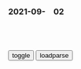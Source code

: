 ### 2021-09-　02

```note
```

<table id="tbc" style="white-space:pre-wrap">
</table>
<button onclick="toggleb()">toggle</button>
<button onclick="loadparse()">loadparse</button>
<br>
<!-- 🌸<br>🍅-　-🍑<hr>🍀 --> <textarea rows="30" cols="100" style="display: none" id="tar">

俄媒：zg不想要一个游戏玩家的sh，而是由工程师、科学家、医生和创新者组成的sh
https://baijiahao.baidu.com/s?id=1709741749816913862&wfr=spider&for=pc

2021/9/2下午3:22:44

猫在临死前总会把自己藏起来,动漫漫画,动漫漫画,好看视频
https://haokan.baidu.com/v?vid=5696659466464990339&sfrom=baidu-feed

雪佛兰科鲁兹斯哈
08月14日
可恶的战争，居然能把这么好的一个小萝莉害死

2021/9/2下午3:19:47

Google doodle纪念斑疹伤寒疫苗发明者Rudolf Weigl|weigl|体虱_网易订阅
https://www.163.com/dy/article/GISKUDS10511BLFD.html

Weigl雇佣了犹太朋友和同事以防止他们被驱逐到纳粹死亡集中营。

他因发明斑疹伤寒疫苗两次获得诺贝尔奖提名，但两次都因战争和z治而受阻。

2021/9/2下午2:25:32

非洲奇葩“艾滋g”s威士兰：每年集中10万少女贡献g王，gm平均寿命35岁！_哔哩哔哩_bilibili
https://www.bilibili.com/video/BV1mQ4y1h7V8

他至今仍然实行着君主专zz度，禁止任何zd参加选举。

2021/9/2下午1:20:20

<font size="2"><b>
妻子变成小学生 | FIX-The Subtitle Man 妻子变成小学生FIX字幕侠百度网盘,FIX字幕侠妻子变成小学生,妻子变成小学生字幕下载</b></font><br>
https://www.zimuxia.cn/portfolio/%e5%a6%bb%e5%ad%90%e5%8f%98%e6%88%90%e5%b0%8f%e5%ad%a6%e7%94%9f

https://www.zimuxia.cn/wp-content/uploads/2022/01/tsuma.jpg

<font size="1" style="color:#DCDCDC"><b>2022/1/30 下午4:51:43</b></font><br>

#家人募集中 | 字幕组 FIX字幕侠 做国内最好的字幕组 #家人募集中FIX字幕侠百度网盘,FIX字幕侠#家人募集中,#家人募集中字幕下载
http://www.zimuxia.cn/portfolio/%e5%ae%b6%e4%ba%ba%e5%8b%9f%e9%9b%86%e4%b8%ad

http://www.zimuxia.cn/wp-content/uploads/2021/07/kazokuboshuu5888.jpg

　　描述拥有各自性格、价值观、烦恼和秘密的单身父亲和单身母亲们在同一屋檐下共同生活和育儿的故事。
　四个成年人和三个孩子决定在同个屋檐下生活。

2021/9/2上午10:29:01

“马克龙”现身约会软件，还甩土味情话？交友软件真能匹配名人？
https://baijiahao.baidu.com/s?id=1709751048215091514&wfr=spider&for=pc

这位“马克龙”的个人主页语录也太“土味情话”了吧？
疫苗因爱请而接种，我将是因你而存在的新变种……
进入我的心，你无需“健康通行证”……
救命！这不就是“想你的夜”之法g抗疫翻版吗？

2021/9/2上午10:24:00

你的日常运动都做对了吗？戳进来看看
https://m.gmw.cn/baijia/2021-09/01/1302528954.html

运动
更快乐
研究证明，坚持6周以
上的有氧运动，可在紧张、
焦虑、愤怒等情绪方面都
有显著性改进。
https://imgm.gmw.cn/attachement/jpg/site215/20210901/8276991038474007871.jpg

运动的
频率
一般为3一5
次/周，最好能
做到5～7次/周。
每次至少30分钟。
单次运动10分钟
以上，才算是有
效的运动。
https://imgm.gmw.cn/attachement/jpg/site215/20210901/2115834876011984909.jpg

2021/9/2上午9:47:46

挪威警告游客 “不要向e罗斯撒尿”！
https://baijiahao.baidu.com/s?id=1709667576864109435

最近，挪威zf在边境立下一块告示牌，警告游客“不要向e罗斯撒尿”，否则将因“侮辱e罗斯”而被罚款至少3000挪威克朗（约合2240元rm币）。

2021/9/1下午1:37:36

挪威警告：不要向e罗斯撒尿！
https://mbd.baidu.com/newspage/data/landingsuper?context=%7B%22nid%22%3A%22news_9382945533814101041%22%7D

2021/9/1下午1:36:46

黑龙江高校学生干部查寝摆关威，鼻孔看人训话形如黑sh，校方回应
https://baijiahao.baidu.com/s?id=1709668945508512613&wfr=spider&for=pc

黑龙江一高校学生干部查寝摆关威！这是校园霸凌？还是情景喜剧？
https://baijiahao.baidu.com/s?id=1709674725466802284&wfr=spider&for=pc

学生会干部查寝耍关威，扬言“谁都不好使”，鼻孔朝天如何黑sh|老师|学校_网易订阅
https://www.163.com/dy/article/GIQ934O40552DFV4.html

弹幕：就这样的，还带着d徽。
https://nimg.ws.126.net/?url=http%3A%2F%2Fdingyue.ws.126.net%2F2021%2F0901%2Fc88cc706j00qyqix90012d000hs00lmm.jpg&thumbnail=650x2147483647&quality=80&type=jpg

2021/9/1下午1:33:30


五代人住日军炮楼58年，墙壁有72厘米厚，暖气从弹孔进入花费20年_腾讯新闻
https://new.qq.com/rain/a/20210728a081o400

2021/9/1上午10:16:25

《黄海》：最深刻的绝望！韩g影史最狠犯罪片，穷途末路困兽之斗-喜马拉雅
https://www.ximalaya.com/yingshi/31399645/310007628

久南每日只能用酒精和赌博来麻醉自己的神经。

2021/9/1上午10:09:50

今年最成功的韩g电影估计就是它了
https://baijiahao.baidu.com/s?id=1709414837921128348&wfr=spider&for=pc

《摩加迪沙》
影片根据上世纪90年代真实事件改编，索马里内战爆发，朝鲜和韩g大使馆的外交g变得孤立无援，双方外交人员只能联手，想方设法逃离这里。

2021/9/1上午9:58:11

今年最成功的韩国电影估计就是它了
https://mbd.baidu.com/newspage/data/landingsuper?context=%7B%22nid%22%3A%22news_8986980945295129220%22%7D

“拔的时候特别爽！”浙江14岁少女把自己拔成秃顶，原因令人唏嘘
https://baijiahao.baidu.com/s?id=1709597074608398513

2021/9/1上午9:41:18

“拔的时候特别爽！”浙江14岁少女把自己拔成秃顶，原因令人唏嘘
https://mbd.baidu.com/newspage/data/landingsuper?context=%7B%22nid%22%3A%22news_9653546701198341102%22%7D

</textarea> <!-- 🍀<br>🍑-　-🍅<hr>🌸 -->

```tip
```

<script src="https://cdn.jsdelivr.net/npm/jquery@3.5.1/dist/jquery.min.js"></script>

<link rel="stylesheet" href="https://cdn.jsdelivr.net/gh/fancyapps/fancybox@3.5.7/dist/jquery.fancybox.min.css" />
<script src="https://cdn.jsdelivr.net/gh/fancyapps/fancybox@3.5.7/dist/jquery.fancybox.min.js"></script>

<script type="text/javascript">

var __urlRegex = /(\b(https?|ftp|file):\/\/[-A-Z0-9+&@#\/%?=~_|!:,.;]*[-A-Z0-9+&@#\/%=~_|])/ig;
var __imgRegex = /\.(?:jpe?g|gif|png)$/i;

loadparse();

function parseURL($string){

    var exp = __urlRegex;
    return $string.replace(exp,function(match){
            __imgRegex.lastIndex=0;
            if(__imgRegex.test(match)){
                return '<a data-fancybox="gallery" href="' + match.replace("/p=700", "")
                 + '"><img src="' + match.replace("/p=700", "/p=160x200")+'" width="64"></a>';
            }
            else{
                return '<a href="' + match + '" target="_blank">' + match + '</a>';
            }
        }
    );
}

function loadparse() {
  tbc.innerHTML = parseURL(tar.value);
}

function toggleb() {
  var x = document.getElementById("tar");
  if (x.style.display === "none") {
    x.style.display = "";
  } else {
    x.style.display = "none";
  }
}

</script>
